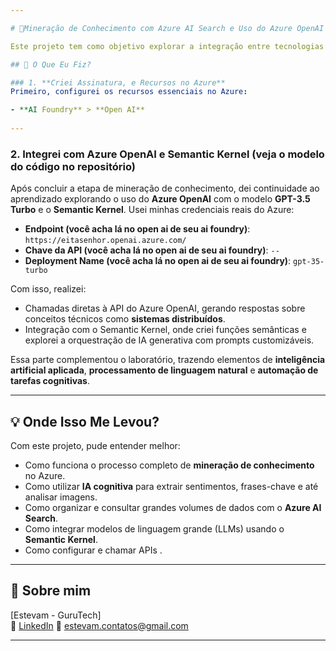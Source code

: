 ```yaml
---

# 🧠Mineração de Conhecimento com Azure AI Search e Uso do Azure OpenAI + Semantic Kernel

Este projeto tem como objetivo explorar a integração entre tecnologias modernas de busca cognitiva, inteligência artificial e sistemas distribuídos. A partir de avaliações de clientes armazenadas no Azure Blob Storage, foi construída uma solução completa de mineração de conhecimento utilizando o **Azure AI Search**, habilidades de IA do **Azure AI Services** e posterior análise via API do **Azure OpenAI** e orquestração com **Semantic Kernel**.

## 🎯 O Que Eu Fiz?

### 1. **Criei Assinatura, e Recursos no Azure**
Primeiro, configurei os recursos essenciais no Azure:

- **AI Foundry** > **Open AI**
  
---
```


### 2. **Integrei com Azure OpenAI e Semantic Kernel (veja o modelo do código no repositório)**
Após concluir a etapa de mineração de conhecimento, dei continuidade ao aprendizado explorando o uso do **Azure OpenAI** com o modelo **GPT-3.5 Turbo** e o **Semantic Kernel**. Usei minhas credenciais reais do Azure:

- **Endpoint (você acha lá no open ai de seu ai foundry)**: `https://eitasenhor.openai.azure.com/`
- **Chave da API (você acha lá no open ai de seu ai foundry)**: `--`
- **Deployment Name (você acha lá no open ai de seu ai foundry)**: `gpt-35-turbo`

Com isso, realizei:

- Chamadas diretas à API do Azure OpenAI, gerando respostas sobre conceitos técnicos como **sistemas distribuídos**.
- Integração com o Semantic Kernel, onde criei funções semânticas e explorei a orquestração de IA generativa com prompts customizáveis.

Essa parte complementou o laboratório, trazendo elementos de **inteligência artificial aplicada**, **processamento de linguagem natural** e **automação de tarefas cognitivas**.

---

## 💡 Onde Isso Me Levou?

Com este projeto, pude entender melhor:

- Como funciona o processo completo de **mineração de conhecimento** no Azure.
- Como utilizar **IA cognitiva** para extrair sentimentos, frases-chave e até analisar imagens.
- Como organizar e consultar grandes volumes de dados com o **Azure AI Search**.
- Como integrar modelos de linguagem grande (LLMs) usando o **Semantic Kernel**.
- Como configurar e chamar APIs .

---

## 👤 Sobre mim

[Estevam - GuruTech]  
🔗 [LinkedIn]([https://linkedin.com/in/seuperfil](https://www.linkedin.com/in/estevam-0481b81a7/))  
📧 estevam.contatos@gmail.com

---

